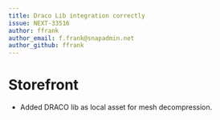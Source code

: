 ```yaml
---
title: Draco Lib integration correctly
issue: NEXT-33516
author: ffrank
author_email: f.frank@snapadmin.net
author_github: ffrank
---
```

# Storefront
* Added DRACO lib as local asset for mesh decompression.
